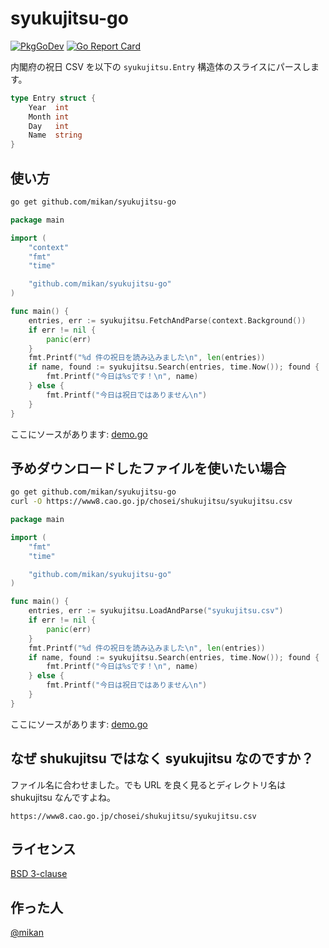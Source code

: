 # syukujitsu-go

[![PkgGoDev](https://pkg.go.dev/badge/github.com/mikan/syukujitsu-go)](https://pkg.go.dev/github.com/mikan/syukujitsu-go)
[![Go Report Card](https://goreportcard.com/badge/github.com/mikan/syukujitsu-go)](https://goreportcard.com/report/github.com/mikan/syukujitsu-go)

内閣府の祝日 CSV を以下の `syukujitsu.Entry` 構造体のスライスにパースします。

```go
type Entry struct {
	Year  int
	Month int
	Day   int
	Name  string
}
```

## 使い方

```bash
go get github.com/mikan/syukujitsu-go
```

```go
package main

import (
	"context"
	"fmt"
	"time"

	"github.com/mikan/syukujitsu-go"
)

func main() {
	entries, err := syukujitsu.FetchAndParse(context.Background())
	if err != nil {
		panic(err)
	}
	fmt.Printf("%d 件の祝日を読み込みました\n", len(entries))
	if name, found := syukujitsu.Search(entries, time.Now()); found {
		fmt.Printf("今日は%sです！\n", name)
	} else {
		fmt.Printf("今日は祝日ではありません\n")
	}
}
```

ここにソースがあります: [demo.go](cmd/demo/demo.go)

## 予めダウンロードしたファイルを使いたい場合

```bash
go get github.com/mikan/syukujitsu-go
curl -O https://www8.cao.go.jp/chosei/shukujitsu/syukujitsu.csv
```

```go
package main

import (
	"fmt"
	"time"

	"github.com/mikan/syukujitsu-go"
)

func main() {
	entries, err := syukujitsu.LoadAndParse("syukujitsu.csv")
	if err != nil {
		panic(err)
	}
	fmt.Printf("%d 件の祝日を読み込みました\n", len(entries))
	if name, found := syukujitsu.Search(entries, time.Now()); found {
		fmt.Printf("今日は%sです！\n", name)
	} else {
		fmt.Printf("今日は祝日ではありません\n")
	}
}
```

ここにソースがあります: [demo.go](cmd/load/demo.go)

## なぜ shukujitsu ではなく syukujitsu なのですか？

ファイル名に合わせました。でも URL を良く見るとディレクトリ名は shukujitsu なんですよね。

```
https://www8.cao.go.jp/chosei/shukujitsu/syukujitsu.csv
```

## ライセンス

[BSD 3-clause](LICENSE)

## 作った人

[@mikan](https://github.com/mikan)
